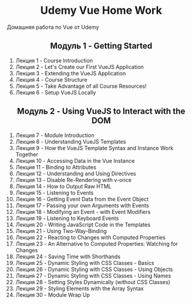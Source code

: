 <h1 align="center">Udemy Vue Home Work</h1>

Домашняя работа по Vue от Udemy

<h2 align="center">Модуль 1 - Getting Started</h2>

1. Лекция 1 - Course Introduction
2. Лекция 2 - Let's Create our First VueJS Application
3. Лекция 3 - Extending the VueJS Application
4. Лекция 4 - Course Structure
5. Лекция 5 - Take Advantage of all Course Resources!
6. Лекция 6 - Setup VueJS Locally

<h2 align="center">Модуль 2 - Using VueJS to Interact with the DOM</h2>

1. Лекция 7 - Module Introduction
2. Лекция 8 - Understanding VueJS Templates
3. Лекция 9 - How the VueJS Template Syntax and Instance Work Together
4. Лекция 10 - Accessing Data in the Vue Instance
5. Лекция 11 - Binding to Attributes
6. Лекция 12 - Understanding and Using Directives
7. Лекция 13 - Disable Re-Rendering with v-once
8. Лекция 14 - How to Output Raw HTML
9. Лекция 15 - Listening to Events
10. Лекция 16 - Getting Event Data from the Event Object
11. Лекция 17 - Passing your own Arguments with Events
12. Лекция 18 - Modifying an Event - with Event Modifiers
13. Лекция 19 - Listening to Keyboard Events
14. Лекция 20 - Writing JavaScript Code in the Templates
15. Лекция 21 - Using Two-Way-Binding
16. Лекция 22 - Reacting to Changes with Computed Properties
17. Лекция 23 - An Alternative to Computed Properties: Watching for Changes
18. Лекция 24 - Saving Time with Shorthands
19. Лекция 25 - Dynamic Styling with CSS Classes - Basics
20. Лекция 26 - Dynamic Styling with CSS Classes - Using Objects
21. Лекция 27 - Dynamic Styling with CSS Classes - Using Names
22. Лекция 28 - Setting Styles Dynamically (without CSS Classes)
23. Лекция 29 - Styling Elements with the Array Syntax
24. Лекция 30 - Module Wrap Up
